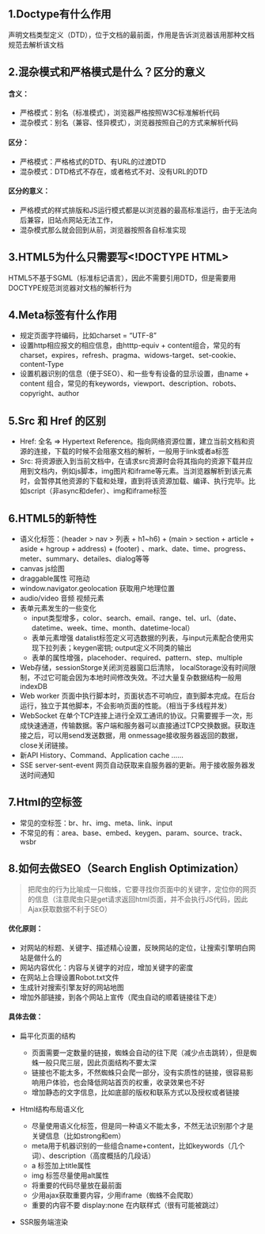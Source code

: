 ## 1.Doctype有什么作用
声明文档类型定义（DTD），位于文档的最前面，作用是告诉浏览器该用那种文档规范去解析该文档

## 2.混杂模式和严格模式是什么？区分的意义

#### 含义：
- 严格模式：别名（标准模式），浏览器严格按照W3C标准解析代码
- 混杂模式：别名（兼容、怪异模式），浏览器按照自己的方式来解析代码
	
#### 区分：
- 严格模式：严格格式的DTD、有URL的过渡DTD
- 混杂模式：DTD格式不存在，或者格式不对、没有URL的DTD
	
#### 区分的意义：
- 严格模式的样式排版和JS运行模式都是以浏览器的最高标准运行，由于无法向后兼容，旧站点网站无法工作，
- 混杂模式那么就会回到从前，浏览器按照各自标准实现

## 3.HTML5为什么只需要写\<!DOCTYPE HTML\>
HTML5不基于SGML（标准标记语言），因此不需要引用DTD，但是需要用DOCTYPE规范浏览器对文档的解析行为

## 4.Meta标签有什么作用
- 规定页面字符编码，比如charset = “UTF-8”
- 设置http相应报文的相应信息，由htttp-equiv + content组合，常见的有charset，expires，refresh、pragma、widows-target、set-cookie、content-Type
- 设置机器识别的信息（便于SEO）、和一些专有设备的显示设置，由name + content 组合，常见的有keywords，viewport、description、robots、copyright、author

## 5.Src 和 Href 的区别
- Href: 全名 => Hypertext Reference。指向网络资源位置，建立当前文档和资源的连接，下载的时候不会阻塞文档的解析，一般用于link或者a标签
- Src: 将资源嵌入到当前文档中，在请求src资源时会将其指向的资源下载并应用到文档内，例如js脚本，img图片和iframe等元素。当浏览器解析到该元素时，会暂停其他资源的下载和处理，直到将该资源加载、编译、执行完毕。比如script（非async和defer）、img和iframe标签

## 6.HTML5的新特性
- 语义化标签：(header > nav > 列表 + h1~h6) + (main > section + article + aside + hgroup + address) + (footer) 、mark、date、time、progress、meter、summary、detailes、dialog等等
- canvas js绘图
- draggable属性 可拖动
- window.navigator.geolocation 获取用户地理位置
- audio/video 音频 视频元素
- 表单元素发生的一些变化
    - input类型增多，color、search、email、range、tel、url、（date、datetime、week、time、month、datetime-local）
    - 表单元素增强 datalist标签定义可选数据的列表，与input元素配合使用实现下拉列表；keygen密钥; output定义不同类的输出
    - 表单的属性增强，placehoder、required、pattern、step、multiple
- Web存储，sessionStorge关闭浏览器窗口后清除， localStorage没有时间限制，不过它可能会因为本地时间修改失效。不过大量复杂数据结构一般用 indexDB
- Web worker 页面中执行脚本时，页面状态不可响应，直到脚本完成。在后台运行，独立于其他脚本，不会影响页面的性能。（相当于多线程并发）
- WebSocket 在单个TCP连接上进行全双工通讯的协议。只需要握手一次，形成快速通道，传输数据。客户端和服务器可以直接通过TCP交换数据。获取连接之后，可以用send发送数据，用 onmessage接收服务器返回的数据，close关闭链接。
- 新API History、Command、Application cache ……
- SSE server-sent-event 网页自动获取来自服务器的更新。用于接收服务器发送时间通知

## 7.Html的空标签
- 常见的空标签：br、hr、img、meta、link、input
- 不常见的有：area、base、embed、keygen、param、source、track、wsbr

## 8.如何去做SEO（Search English Optimization）
> 把爬虫的行为比喻成一只蜘蛛，它要寻找你页面中的关键字，定位你的网页的信息（注意爬虫只是get请求返回html页面，并不会执行JS代码，因此Ajax获取数据不利于SEO）

#### 优化原则：
- 对网站的标题、关键字、描述精心设置，反映网站的定位，让搜索引擎明白网站是做什么的
- 网站内容优化：内容与关键字的对应，增加关键字的密度
- 在网站上合理设置Robot.txt文件
- 生成针对搜索引擎友好的网站地图
- 增加外部链接，到各个网站上宣传（爬虫自动的顺着链接往下走）


#### 具体去做：

- 扁平化页面的结构
    - 页面需要一定数量的链接，蜘蛛会自动的往下爬（减少点击跳转），但是蜘蛛一般只爬三层，因此页面结构不要太深
    - 链接也不能太多，不然蜘蛛只会爬一部分，没有实质性的链接，很容易影响用户体验，也会降低网站首页的权重，收录效果也不好
    - 增加静态的文字信息，比如底部的版权和联系方式以及授权或者链接

- Html结构布局语义化
    - 尽量使用语义化标签，但是同一种语义不能太多，不然无法识别那个才是关键信息（比如strong和em）
    - meta用于机器识别的一些组合name+content，比如keywords（几个词）、description（高度概括的几段话）
    - a 标签加上title属性
    - img 标签尽量使用alt属性
    - 将重要的代码尽量放在最前面
    - 少用ajax获取重要内容，少用iframe（蜘蛛不会爬取）
    - 重要的内容不要 display:none 在内联样式（很有可能被跳过）

- SSR服务端渲染
